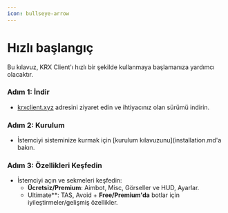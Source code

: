 ```yaml
---
icon: bullseye-arrow
---
```


# Hızlı başlangıç

Bu kılavuz, KRX Client'ı hızlı bir şekilde kullanmaya başlamanıza yardımcı olacaktır.

### Adım 1: İndir
- [krxclient.xyz](https://krxclient.xyz) adresini ziyaret edin ve ihtiyacınız olan sürümü indirin.

### Adım 2: Kurulum
- İstemciyi sisteminize kurmak için [kurulum kılavuzunu](installation.md'a bakın.

### Adım 3: Özellikleri Keşfedin
- İstemciyi açın ve sekmeleri keşfedin:
  - **Ücretsiz/Premium**: Aimbot, Misc, Görseller ve HUD, Ayarlar.
  - Ultimate**: TAS, Avoid + **Free/Premium'da** botlar için iyileştirmeler/gelişmiş özellikler.
